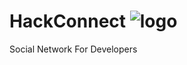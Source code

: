 # HackConnect ![logo](https://user-images.githubusercontent.com/33808429/51067936-c50cb700-15cb-11e9-86e5-8dad547636c3.png)
Social Network For Developers
